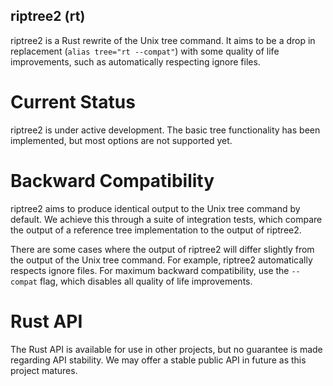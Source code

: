 riptree2 (rt)
-------------

riptree2 is a Rust rewrite of the Unix tree command. It aims to be a drop in
replacement (`alias tree="rt --compat"`) with some quality of life improvements,
such as automatically respecting ignore files.

# Current Status

riptree2 is under active development. The basic tree functionality has been
implemented, but most options are not supported yet.

# Backward Compatibility

riptree2 aims to produce identical output to the Unix tree command by default.
We achieve this through a suite of integration tests, which compare the output
of a reference tree implementation to the output of riptree2.

There are some cases where the output of riptree2 will differ slightly from the
output of the Unix tree command. For example, riptree2 automatically respects
ignore files. For maximum backward compatibility, use the `--compat` flag, which
disables all quality of life improvements.

# Rust API

The Rust API is available for use in other projects, but no guarantee is made
regarding API stability. We may offer a stable public API in future as this
project matures.
